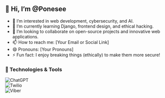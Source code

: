 ## 👋 Hi, I’m @Ponesee  
- 👀 I’m interested in web development, cybersecurity, and AI.  
- 🌱 I’m currently learning Django, frontend design, and ethical hacking.  
- 💞️ I’m looking to collaborate on open-source projects and innovative web applications.  
- 📫 How to reach me: [Your Email or Social Link]  
- 😄 Pronouns: [Your Pronouns]  
- ⚡ Fun fact: I enjoy breaking things (ethically) to make them more secure!  

### 🔧 Technologies & Tools  
![ChatGPT](https://img.shields.io/badge/ChatGPT-74aa9c?style=for-the-badge&logo=openai&logoColor=white)  
![Twilio](https://img.shields.io/badge/Twilio-F22F46?style=for-the-badge&logo=Twilio&logoColor=white)  
![Viber](https://img.shields.io/badge/Viber-685EA9?style=for-the-badge&logo=viber&logoColor=white)  

